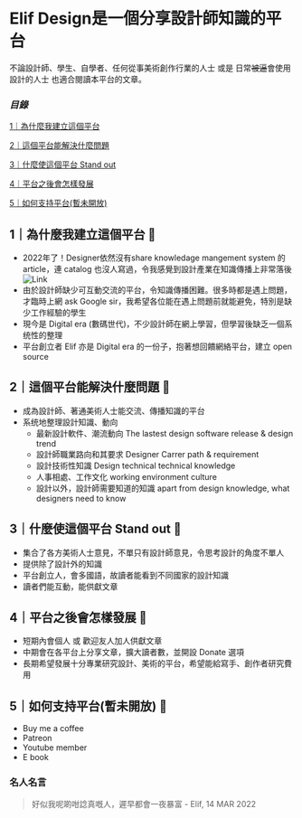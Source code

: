 # Elif Design是一個分享設計師知識的平台
不論設計師、學生、自學者、任何從事美術創作行業的人士 或是 日常~~被逼~~會使用設計的人士 也適合閱讀本平台的文章。

### *目錄*

[1｜為什麼我建立這個平台](https://github.com/elifdesign/Elif-Design/edit/main/README.md#1%E7%82%BA%E4%BB%80%E9%BA%BC%E6%88%91%E5%BB%BA%E7%AB%8B%E9%80%99%E5%80%8B%E5%B9%B3%E5%8F%B0-thought_balloon)

[2｜這個平台能解決什麼問題](https://github.com/elifdesign/Elif-Design/edit/main/README.md#2%E9%80%99%E5%80%8B%E5%B9%B3%E5%8F%B0%E8%83%BD%E8%A7%A3%E6%B1%BA%E4%BB%80%E9%BA%BC%E5%95%8F%E9%A1%8C-thought_balloon)

[3｜什麼使這個平台 Stand out](https://github.com/elifdesign/Elif-Design/edit/main/README.md#3%E4%BB%80%E9%BA%BC%E4%BD%BF%E9%80%99%E5%80%8B%E5%B9%B3%E5%8F%B0-stand-out-thought_balloon)

[4｜平台之後會怎樣發展](https://github.com/elifdesign/Elif-Design/edit/main/README.md#4%E5%B9%B3%E5%8F%B0%E4%B9%8B%E5%BE%8C%E6%9C%83%E6%80%8E%E6%A8%A3%E7%99%BC%E5%B1%95-thought_balloon)

[5｜如何支持平台(暫未開放)](https://github.com/elifdesign/Elif-Design/edit/main/README.md#5%E5%A6%82%E4%BD%95%E6%94%AF%E6%8C%81%E5%B9%B3%E5%8F%B0%E6%9A%AB%E6%9C%AA%E9%96%8B%E6%94%BE-thought_balloon)


## 1｜為什麼我建立這個平台 :thought_balloon:
- 2022年了！Designer依然沒有share knowledage mangement system 的 article，連 catalog 也沒人寫過，令我感覺到設計產業在知識傳播上非常落後
![Link](https://serving.photos.photobox.com/298453629c4083ec4024818101fc45dad92da7839d5ebd9398c39b67fb550af2addc5adc.jpg "Don't want design become a backward industry")
- 由於設計師缺少可互動交流的平台，令知識傳播困難。很多時都是遇上問題，才臨時上網 ask Google sir，我希望各位能在遇上問題前就能避免，特別是缺少工作經驗的學生
- 現今是 Digital era (數碼世代)，不少設計師在網上學習，但學習後缺乏一個系统性的整理
- 平台創立者 Elif 亦是 Digital era 的一份子，抱著想回饋網絡平台，建立 open source

## 2｜這個平台能解決什麼問題 :thought_balloon:
- 成為設計師、著通美術人士能交流、傳播知識的平台
- 系统地整理設計知識、動向
   - 最新設計軟件、潮流動向 The lastest design software release & design trend
   - 設計師職業路向和其要求 Designer Carrer path & requirement
   - 設計技術性知識 Design technical technical knowledge
   - 人事相處、工作文化 working environment culture
   - 設計以外，設計師需要知道的知識 
apart from design knowledge, what designers need to know
  
## 3｜什麼使這個平台 Stand out :thought_balloon:
- 集合了各方美術人士意見，不單只有設計師意見，令思考設計的角度不單人
-  提供除了設計外的知識
-  平台創立人，會多國語，故讀者能看到不同國家的設計知識
-  讀者們能互動，能供獻文章
  
## 4｜平台之後會怎樣發展 :thought_balloon:
- 短期內會個人 或 歡迎友人加人供獻文章
- 中期會在各平台上分享文章，擴大讀者數，並開設 Donate 選項
- 長期希望發展十分專業研究設計、美術的平台，希望能給寫手、創作者研究費用
  
## 5｜如何支持平台(暫未開放) :thought_balloon:
- Buy me a coffee
- Patreon
- Youtube member
- E book

### 名人名言
> 好似我呢啲咁諗真嘅人，遲早都會一夜暴富 - Elif, 14 MAR 2022
